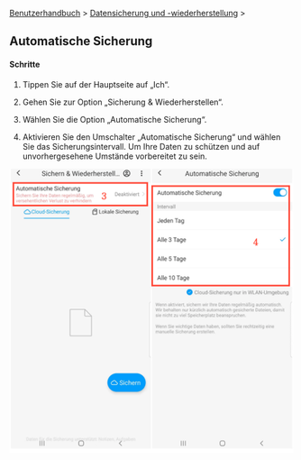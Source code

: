 [Benutzerhandbuch](/dragonnest/drawnote/manual/de) > [Datensicherung und -wiederherstellung](/dragonnest/drawnote/manual/de/daten_sicherung_und_wiederherstellung) >

Automatische Sicherung
---
#### Schritte

1. Tippen Sie auf der Hauptseite auf „Ich“.

2. Gehen Sie zur Option „Sicherung & Wiederherstellen“.

3. Wählen Sie die Option „Automatische Sicherung“.

4. Aktivieren Sie den Umschalter „Automatische Sicherung“ und wählen Sie das Sicherungsintervall. Um Ihre Daten zu schützen und auf unvorhergesehene Umstände vorbereitet zu sein.

![Datensicherung](imgs/auto_backup2.png)